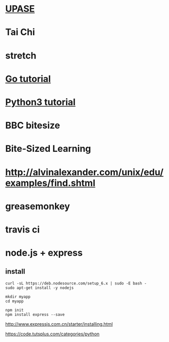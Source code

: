 # [UPASE](https://thoughtbot.com/upcase)
# Tai Chi
# stretch
# [Go tutorial](https://www.tutorialspoint.com/go/index.htm)
# [Python3 tutorial](https://www.tutorialspoint.com/python3/index.htm)
# BBC bitesize
# Bite-Sized Learning
# http://alvinalexander.com/unix/edu/examples/find.shtml
# greasemonkey
# travis ci

# node.js + express
## install
```
curl -sL https://deb.nodesource.com/setup_6.x | sudo -E bash -
sudo apt-get install -y nodejs

mkdir myapp
cd myapp

npm init
npm install express --save

```
http://www.expressjs.com.cn/starter/installing.html

<https://code.tutsplus.com/categories/python>

